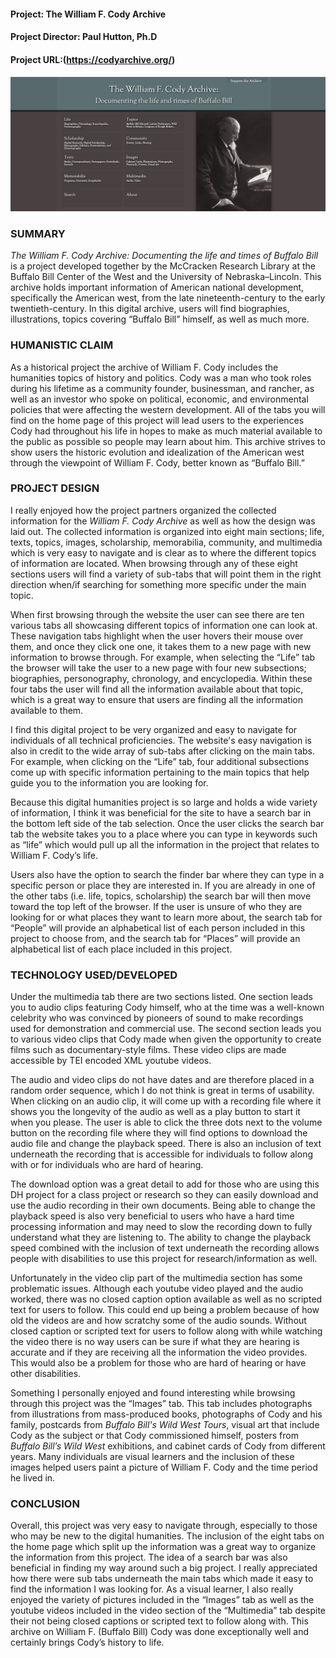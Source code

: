 #### Project: The William F. Cody Archive 

#### Project Director: Paul Hutton, Ph.D

#### Project URL:(https://codyarchive.org/)




![Review Blog Home Page](https://github.com/KF-engl350/KF-engl350/blob/7e2880e3c16016c881f54ab03fefd312f2ae37c1/Images/ReviewBLOGpic.png)



### SUMMARY

_The William F. Cody Archive: Documenting the life and times of Buffalo Bill_ is a project developed together by the McCracken Research Library at the Buffalo Bill Center of the West and the University of Nebraska–Lincoln. This archive holds important information of American national development, specifically the American west, from the late nineteenth-century to the early twentieth-century. In this digital archive, users will find biographies, illustrations, topics covering “Buffalo Bill” himself, as well as much more. 

### HUMANISTIC CLAIM

As a historical project the archive of William F. Cody includes the humanities topics of history and politics. Cody was a man who took roles during his lifetime as a community founder, businessman, and rancher, as well as an investor who spoke on political, economic, and environmental policies that were affecting the western development. All of the tabs you will find on the home page of this project will lead users to the experiences Cody had throughout his life in hopes to make as much material available to the public as possible so people may learn about him. This archive strives to show users the historic evolution and idealization of the American west through the viewpoint of William F. Cody, better known as “Buffalo Bill.”

### PROJECT DESIGN 

I really enjoyed how the project partners organized the collected information for the _William F. Cody Archive_ as well as how the design was laid out. The collected information is organized into eight main sections; life, texts, topics, images, scholarship, memorabilia, community, and multimedia which is very easy to navigate and is clear as to where the different topics of information are located. When browsing through any of these eight sections users will find a variety of sub-tabs that will point them in the right direction when/if searching for something more specific under the main topic. 
 
When first browsing through the website the user can see there are ten various tabs all showcasing different topics of information one can look at. These navigation tabs highlight when the user hovers their mouse over them, and once they click one one, it takes them to a new page with new information to browse through. For example, when selecting the “Life” tab the browser will take the user to a new page with four new subsections; biographies, personography, chronology, and encyclopedia. Within these four tabs the user will find all the information available about that topic, which is a great way to ensure that users are finding all the information available to them. 

I find this digital project to be very organized and easy to navigate for individuals of all technical proficiencies. The website's easy navigation is also in credit to the wide array of sub-tabs after clicking on the main tabs. For example, when clicking on the “Life” tab, four additional  subsections come up with specific 
information pertaining to the main topics that help guide you to the information you are looking for.  

Because this digital humanities project is so large and holds a wide variety of information, I think it was beneficial for the site to have a search bar in the bottom left side of the tab selection. Once the user clicks the search bar tab the website takes you to a place where you can type in keywords such as “life” which would pull up all the information in the project that relates to William F. Cody’s life. 

Users also have the option to search the finder bar where they can type in a specific person or place they are interested in. If you are already in one of the other tabs (i.e. life, topics, scholarship) the search bar will then move toward the top left of the browser. If the user is unsure of who they are looking for or what places they want to learn more about, the search tab for “People” will provide an alphabetical list of each person included in this project to choose from, and the search tab for “Places” will provide an alphabetical list of each place included in this project. 

### TECHNOLOGY USED/DEVELOPED

Under the multimedia tab there are two sections listed. One section leads you to audio clips featuring Cody himself, who at the time was a well-known celebrity who was convinced by pioneers of sound to make recordings used for demonstration and commercial use. The second section leads you to various video clips that Cody made when given the opportunity to create films such as documentary-style films. These video clips are made accessible by TEI encoded XML youtube videos. 

The audio and video clips do not have dates and are therefore placed in a random order sequence, which I do not think is great in terms of usability. When clicking on an audio clip, it will come up with a recording file where it shows you the longevity of the audio as well as a play button to start it when you please. The user is able to click the three dots next to the volume button on the recording file where they will find options to download the audio file and change the playback speed. There is also an inclusion of text underneath the recording that is accessible for individuals to follow along with or for individuals who are hard of hearing.

The download option was a great detail to add for those who are using this DH project for a class project or research so they can easily download and use the audio recording in their own documents. Being able to change the playback speed is also very beneficial to users who have a hard time processing information and may need to slow the recording down to fully understand what they are listening to. The ability to change the playback speed combined with the inclusion of text underneath the recording allows people with disabilities to use this project for research/information as well. 

Unfortunately in the video clip part of the multimedia section has some problematic issues. Although each youtube video played and the audio worked, there was no closed caption option available as well as no scripted text for users to follow. This could end up being a problem because of how old the videos are and how scratchy some of the audio sounds. Without closed caption or scripted text for users to follow along with while watching the video there is no way users can be sure if what they are hearing is accurate and if they are receiving all the information the video provides. This would also be a problem for those who are hard of hearing or have other disabilities. 

Something I personally enjoyed and found interesting while browsing through this project was the “Images” tab. This tab includes photographs from illustrations from mass-produced books, photographs of Cody and his family, postcards from _Buffalo Bill's Wild West Tours_, visual art that include Cody as the subject or that Cody commissioned himself, posters from _Buffalo Bill’s Wild West_ exhibitions, and cabinet cards of Cody from different years. Many individuals are visual learners and the inclusion of these images helped users paint a picture of William F. Cody and the time period he lived in. 

### CONCLUSION

Overall, this project was very easy to navigate through, especially to those who may be new to the digital humanities. The inclusion of the eight tabs on the home page which split up the information was a great way to organize the information from this project. The idea of a search bar was also beneficial in finding my way around such a big project. I really appreciated how there were sub tabs underneath the main tabs which made it easy to find the information I was looking for. As a visual learner, I also really enjoyed the variety of pictures included in the “Images” tab as well as the youtube videos included in the video section of the “Multimedia” tab despite their not being closed captions or scripted text to follow along with. This archive on William F. (Buffalo Bill) Cody was done exceptionally well and certainly brings Cody’s history to life. 
 
 
 
 
 
 
 
 



















